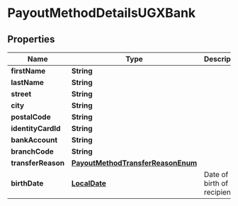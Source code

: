 

# PayoutMethodDetailsUGXBank

## Properties

Name | Type | Description | Notes
------------ | ------------- | ------------- | -------------
**firstName** | **String** |  | 
**lastName** | **String** |  | 
**street** | **String** |  | 
**city** | **String** |  | 
**postalCode** | **String** |  | 
**identityCardId** | **String** |  | 
**bankAccount** | **String** |  | 
**branchCode** | **String** |  | 
**transferReason** | [**PayoutMethodTransferReasonEnum**](PayoutMethodTransferReasonEnum.md) |  | 
**birthDate** | [**LocalDate**](LocalDate.md) | Date of birth of recipient |  [optional]



